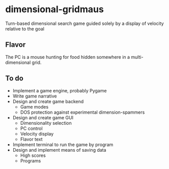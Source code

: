 # dimensional-gridmaus

Turn-based dimensional search game guided solely by a display of velocity relative to the goal

## Flavor

The PC is a mouse hunting for food hidden somewhere in a multi-dimensional grid.

## To do

* Implement a game engine, probably Pygame
* Write game narrative
* Design and create game backend
  * Game modes
  * DOS protection against experimental dimension-spammers
* Design and create game GUI
  * Dimensionality selection
  * PC control
  * Velocity display
  * Flavor text
* Implement terminal to run the game by program
* Design and implement means of saving data
  * High scores
  * Programs

